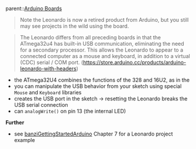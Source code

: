 parent::[Arduino Boards](Arduino%20Boards.md)

> Note the Leonardo is now a retired product from Arduino, but you still may see projects in the wild using the board.

> The Leonardo differs from all preceding boards in that the ATmega32u4 has built-in USB communication, eliminating the need for a secondary processor. This allows the Leonardo to appear to a connected computer as a mouse and keyboard, in addition to a virtual (CDC) serial / COM port. (https://store.arduino.cc/products/arduino-leonardo-with-headers)

- the ATmega32U4 combines the functions of the 328 and 16U2, as in the 
- you can manipulate the USB behavior from your sketch using special `Mouse` and `Keyboard` libraries
- creates the USB port in the sketch -> resetting the Leonardo breaks the USB serial connection
- can `analogWrite()` on pin 13 (the internal LED)

**Further**
- see [banziGettingStartedArduino](Personal%20Folders/that_marouk_ish/banziGettingStartedArduino.md) Chapter 7 for a Leonardo project example